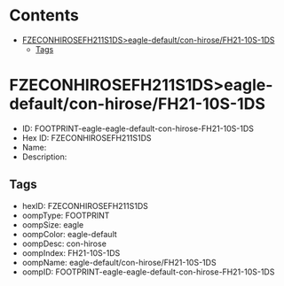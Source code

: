 



Contents
========

* [FZECONHIROSEFH211S1DS>eagle-default/con-hirose/FH21-10S-1DS](#fzeconhirosefh211s1dseagle-defaultcon-hirosefh21-10s-1ds)
	* [Tags](#tags)

# FZECONHIROSEFH211S1DS>eagle-default/con-hirose/FH21-10S-1DS

- ID: FOOTPRINT-eagle-eagle-default-con-hirose-FH21-10S-1DS
- Hex ID: FZECONHIROSEFH211S1DS
- Name: 
- Description: 

## Tags

- hexID: FZECONHIROSEFH211S1DS
- oompType: FOOTPRINT
- oompSize: eagle
- oompColor: eagle-default
- oompDesc: con-hirose
- oompIndex: FH21-10S-1DS
- oompName: eagle-default/con-hirose/FH21-10S-1DS
- oompID: FOOTPRINT-eagle-eagle-default-con-hirose-FH21-10S-1DS
